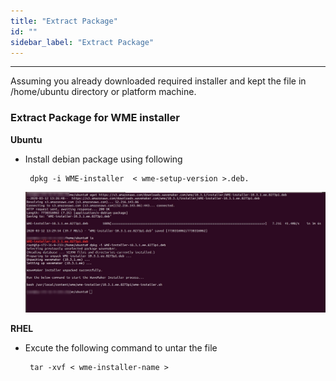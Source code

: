 ```yaml
---
title: "Extract Package"
id: ""
sidebar_label: "Extract Package"
---
```

---
 Assuming you already downloaded required installer and kept the file in /home/ubuntu directory or platform machine.

### Extract Package for WME installer

**Ubuntu** 
- Install debian package using following
  ```
   dpkg -i WME-installer  < wme-setup-version >.deb.
   ```
  [![](/learn/assets/wme-setup/download-and-extract-package.jpg)](/learn/assets/wme-setup/download-and-extract-package.jpg)


**RHEL**
- Excute the following command to untar the file
  ```
   tar -xvf < wme-installer-name >
   ```
